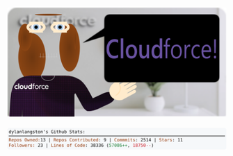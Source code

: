 <!-- 
Version 3.0.125
Built Mon Oct 28 2024 05:20:54 GMT+0000 (Coordinated Universal Time)
-->

<h1 align="center">
  <a href="https://github.com/cf-dlangston/cf-dlangston/tree/master/src" title="Click to View Source">
    <picture width="100%" alt="Dylan">
      <source media="(prefers-color-scheme: dark)" srcset="dylan-dark.svg?version=3.0.125">
      <img src="dylan-light.svg?version=3.0.125" alt="Dylan">
    </picture>
  </a>
</h1>

<div align="center">
  <picture width="100%" alt="Profile Info and Stats">
    <source media="(prefers-color-scheme: dark)" srcset="stats-dark.svg?version=3.0.125">
    <img src="stats-light.svg?version=3.0.125" alt="Profile Info and Stats">
  </picture>
</div>
